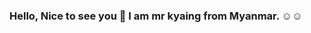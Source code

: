 ### Hello, Nice to see you 👋 I am mr kyaing from Myanmar. ☺️☺️

<!--
**mr kyaing ** is a ✨ _special_ ✨ repository because its `README.md` (this file) appears on your GitHub profile.

Here are some ideas to get you started:

- 🔭 I’m currently working as a software engineer.
- 🌱 I’m currently learning and being a human life.
- 👯 I’m looking to collaborate on ICT solutions
- 🤔 I’m looking for help the human society 
- 💬 Ask me about software engineering,system design , database design , enterprise apps development ,DevOps process , project managements and ditital solutions
- 📫 How to reach me: https://github.com/mrkyaing/
- 😄 Pronouns: He/Him/His
